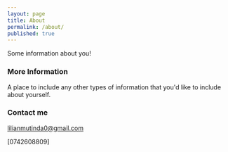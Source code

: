 ```yaml
---
layout: page
title: About
permalink: /about/
published: true
---
```


Some information about you!

### More Information

A place to include any other types of information that you'd like to include about yourself.

### Contact me

[lilianmutinda0@gmail.com](mailto:lilianmutinda0@gmail.com)

[0742608809]